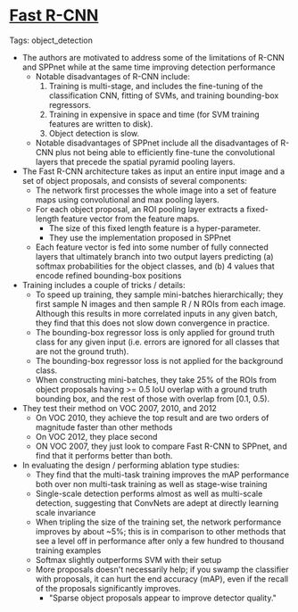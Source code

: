 # [Fast R-CNN](https://arxiv.org/abs/1504.08083)

Tags: object_detection

- The authors are motivated to address some of the limitations of R-CNN and SPPnet while at the same time improving detection performance
    - Notable disadvantages of R-CNN include:
        1. Training is multi-stage, and includes the fine-tuning of the classification CNN, fitting of SVMs, and training bounding-box regressors.
        2. Training in expensive in space and time (for SVM training features are written to disk).
        3. Object detection is slow.
   - Notable disadvantages of SPPnet include all the disadvantages of R-CNN plus not being able to efficiently fine-tune the convolutional layers that precede the spatial pyramid pooling layers.
- The Fast R-CNN architecture takes as input an entire input image and a set of object proposals, and consists of several components:
    - The network first processes the whole image into a set of feature maps using convolutional and max pooling layers. 
    - For each object proposal, an ROI pooling layer extracts a fixed-length feature vector from the feature maps. 
        - The size of this fixed length feature is a hyper-parameter.
        - They use the implementation proposed in SPPnet
    - Each feature vector is fed into some number of fully connected layers that ultimately branch into two output layers predicting (a) softmax probabilities for the object classes, and (b) 4 values that encode refined bounding-box positions
- Training includes a couple of tricks / details:
    - To speed up training, they sample mini-batches hierarchically; they first sample N images and then sample R / N ROIs from each image. Although this results in more correlated inputs in any given batch, they find that this does not slow down convergence in practice.
    - The bounding-box regressor loss is only applied for ground truth class for any given input (i.e. errors are ignored for all classes that are not the ground truth).
    - The bounding-box regressor loss is not applied for the background class.
    - When constructing mini-batches, they take 25% of the ROIs from object proposals having >= 0.5  IoU overlap with a ground truth bounding box, and the rest of those with overlap from [0.1, 0.5).
- They test their method on VOC 2007, 2010, and 2012
    - On VOC 2010, they achieve the top result and are two orders of magnitude faster than other methods
    - On VOC 2012, they place second
    - ON VOC 2007, they just look to compare Fast R-CNN to SPPnet, and find that it performs better than both. 
- In evaluating the design / performing ablation type studies:
    - They find that the multi-task training improves the mAP performance both over non multi-task training as well as stage-wise training
    - Single-scale detection performs almost as well as multi-scale detection, suggesting that ConvNets are adept at directly learning scale invariance
    - When tripling the size of the training set, the network performance improves by about ~5%; this is in comparison to other methods that see a level off in performance after only a few hundred to thousand training examples
    - Softmax slightly outperforms SVM with their setup
    - More proposals doesn't necessarily help; if you swamp the classifier with proposals, it can hurt the end accuracy (mAP), even if the recall of the proposals significantly improves.
        - "Sparse object proposals appear to improve detector quality."
